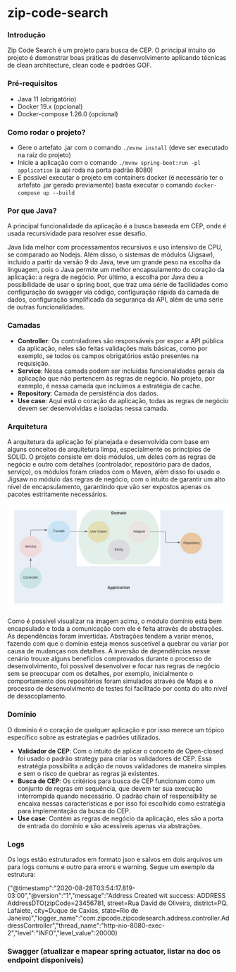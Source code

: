 # zip-code-search

### Introdução
Zip Code Search é um projeto para busca de CEP. O principal intuito do projeto é demonstrar boas práticas de desenvolvimento aplicando técnicas de clean architecture, clean code e padrões GOF.

### Pré-requisitos
* Java 11 (obrigatório)
* Docker 19.x (opcional)
* Docker-compose 1.26.0 (opcional)
	
### Como rodar o projeto?
* Gere o artefato .jar com o comando `./mvnw install` (deve ser executado na raíz do projeto)
* Inicie a aplicação com o comando `./mvnw spring-boot:run -pl application` (a api roda na porta padrão 8080)
* É possivel executar o projeto em containers docker (é necessário ter o artefato .jar gerado previamente) basta executar o comando `docker-compose up --build`
	
### Por que Java?
<p>A principal funcionalidade da aplicação é a busca baseada em CEP, onde é usada recursividade para resolver esse desafio. </p>
<p>Java lida melhor com processamentos recursivos e uso intensivo de CPU, se comparado ao Nodejs. Além disso, o sistemas de módulos (Jigsaw), incluído a partir da versão 9 do Java, teve um grande peso na escolha da linguagem, pois o Java permite um melhor encapsulamento do coração da aplicação: a regra de negócio. Por último, a escolha por Java  deu a possibilidade de usar o spring boot, que traz uma série de facilidades como configuração do swagger via código, configuração rápida da camada de dados, configuração simplificada da segurança da API, além de uma série de outras funcionalidades.</p>
	
### Camadas
* **Controller**: Os controladores são responsáveis por expor a API pública da aplicação, neles são feitas validações mais básicas, como por exemplo, se todos os campos obrigatórios estão presentes na requisição.
* **Service**: Nessa camada podem ser incluídas funcionalidades gerais da aplicação que não pertencem às regras de negócio. No projeto, por exemplo, é nessa camada que incluímos a estratégia de cache.
* **Repository**: Camada de persistência dos dados.
* **Use case**: Aqui está o coração da aplicação, todas as regras de negócio devem ser desenvolvidas e isoladas nessa camada.
	
### Arquitetura
<p>A arquitetura da aplicação foi planejada e desenvolvida com base em alguns conceitos de arquitetura limpa, especialmente os princípios de SOLID. O projeto consiste em dois módulos, um deles com as regras de negócio e outro com detalhes (controlador, repositório para de dados, serviço), os módulos foram criados com o Maven, além disso foi usado o Jigsaw no módulo das regras de negócio, com o intuito de garantir um alto nível de encapsulamento, garantindo que vão ser expostos apenas os pacotes estritamente necessários.</p>
	
![Diagrama da arquitetura](img/architecture.jpeg "Arquitetura")

<p>Como é possivel visualizar na imagem acima, o módulo domínio está bem encapsulado e toda a comunicação com ele é feita através de abstrações. As dependências foram invertidas. Abstrações tendem a variar menos, fazendo com que o domínio esteja menos suscetível a quebrar ou variar por causa de mudanças nos detalhes. A inversão de dependências nesse cenário trouxe alguns benefícios comprovados durante o processo de desenvolvimento, foi possível desenvolver e focar nas regras de negócio sem se preocupar com os detalhes, por exemplo, inicialmente o comportamento dos repositórios foram simulados através de Maps e o processo de desenvolvimento de testes foi facilitado por conta do alto nível de desacoplamento.</p>

### Domínio
O domínio é o coração de qualquer aplicação e por isso merece um tópico específico sobre as estratégias e padrões utilizados.
* **Validador de CEP**: Com o intuito de aplicar o conceito de Open-closed foi usado o padrão strategy para criar os validadores de CEP. Essa estratégia possibilita a adição de novos validadores de maneira simples e sem o risco de quebrar as regras já existentes.
* **Busca de CEP**: Os critérios para busca de CEP funcionam como um conjunto de regras em sequência, que devem ter sua execução interrompida quando necessário. O padrão chain of responsibility se encaixa nessas características e por isso foi escolhido como estratégia para implementação da busca do CEP.
* **Use case**: Contém as regras de negócio da aplicação, eles são a porta de entrada do domínio e são acessíveis apenas via abstrações.
		
### Logs
Os logs estão estruturados em formato json e salvos em dois arquivos um para logs comuns e outro para errors e warning. Segue um exemplo da estrutura:
<p>{"@timestamp":"2020-08-28T03:54:17.819-03:00","@version":"1","message":"Address Created wit success: ADDRESS AddressDTO(zipCode=23456781, street=Rua David de Oliveira, district=PQ. Lafaiete, city=Duque de Caxias, state=Rio de Janeiro)","logger_name":"com.zipcode.zipcodesearch.address.controller.AddressController","thread_name":"http-nio-8080-exec-2","level":"INFO","level_value":20000}</p>
	
### Swagger (atualizar e mapear spring actuator, listar na doc os endpoint disponiveis)
